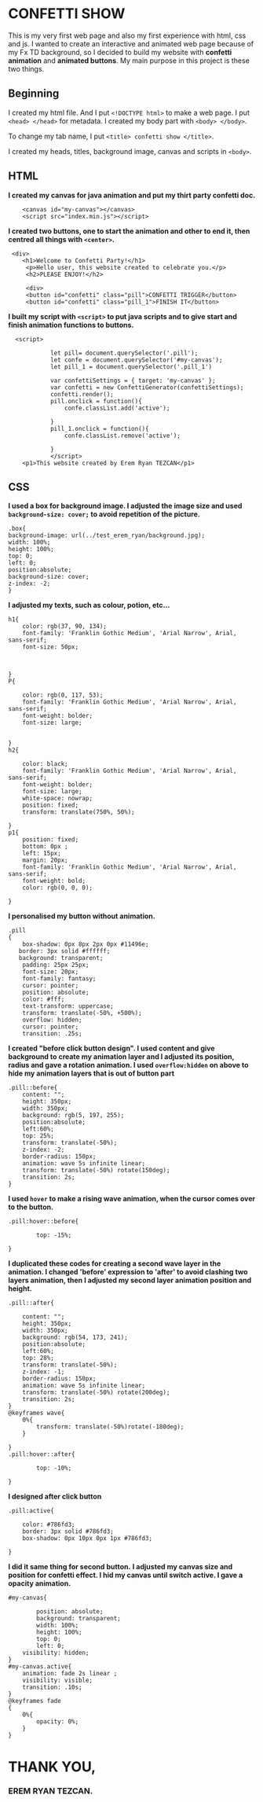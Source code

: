 # CONFETTI SHOW
This is my very first web page and also my first experience with html, css and js. I wanted to create an interactive and animated web page because of my Fx TD background, so I decided to build my website with **confetti animation** and **animated buttons**. My main purpose in this project is these two things.

## Beginning

I created my html file. And I put `<!DOCTYPE html>` to make a web page. I put `<head> </head>` for metadata. I created my body part with `<body> </body>`.

To change my tab name, I put `<title> confetti show </title>`.

I created my heads, titles, background image, canvas and scripts in `<body>`.

## HTML

**I created my canvas for java animation and put my thirt party confetti doc.**
    
```    
    <canvas id="my-canvas"></canvas>
    <script src="index.min.js"></script>
```

**I created two buttons, one to start the animation and other to end it, then centred all things with `<center>`.**
```
 <div>
    <h1>Welcome to Confetti Party!</h1>
     <p>Hello user, this website created to celebrate you.</p>
     <h2>PLEASE ENJOY!</h2>
     
     <div>
     <button id="confetti" class="pill">CONFETTI TRIGGER</button>
     <button id="confetti" class="pill_1">FINISH IT</button>
```



**I built my script with `<script>` to put java scripts and to give start and finish animation functions to buttons.**
```
  <script>
   
            let pill= document.querySelector('.pill');
            let confe = document.querySelector('#my-canvas');
            let pill_1 = document.querySelector('.pill_1')
            
            var confettiSettings = { target: 'my-canvas' };
            var confetti = new ConfettiGenerator(confettiSettings);
            confetti.render();
            pill.onclick = function(){
                confe.classList.add('active');
             
            }
            pill_1.onclick = function(){
                confe.classList.remove('active');
                
            }
            </script>
    <p1>This website created by Erem Ryan TEZCAN</p1>
 ```

## CSS
    
 **I used a box for background image. I adjusted the image size and used `background-size: cover;` to avoid repetition of the picture.**
   ``` 
   .box{
background-image: url(../test_erem_ryan/background.jpg);
width: 100%;
height: 100%;
top: 0;
left: 0;
position:absolute;
background-size: cover;
z-index: -2;
}
```
**I adjusted my texts, such as colour, potion, etc...**
```
h1{
    color: rgb(37, 90, 134);
    font-family: 'Franklin Gothic Medium', 'Arial Narrow', Arial, sans-serif;
    font-size: 50px;
  
    

}
P{

    color: rgb(0, 117, 53);
    font-family: 'Franklin Gothic Medium', 'Arial Narrow', Arial, sans-serif;
    font-weight: bolder;
    font-size: large;
    
    
}
h2{

    color: black;
    font-family: 'Franklin Gothic Medium', 'Arial Narrow', Arial, sans-serif;
    font-weight: bolder;
    font-size: large;
    white-space: nowrap;
    position: fixed;
    transform: translate(750%, 50%);

}
p1{
    position: fixed;
    bottom: 0px ;
    left: 15px;
    margin: 20px;
    font-family: 'Franklin Gothic Medium', 'Arial Narrow', Arial, sans-serif;
    font-weight: bold;
    color: rgb(0, 0, 0);

}
```

**I personalised my button without animation.**
```
.pill
{
    box-shadow: 0px 8px 2px 0px #11496e;
   border: 3px solid #ffffff;
   background: transparent;
    padding: 25px 25px;
    font-size: 20px;
    font-family: fantasy;
    cursor: pointer;
    position: absolute;
    color: #fff;
    text-transform: uppercase;
    transform: translate(-50%, +500%);
    overflow: hidden;
    cursor: pointer;
    transition: .25s;
```
**I created "before click button design". I used content and give background to create my animation layer and I adjusted its position, radius and gave a rotation animation. I used `overflow:hidden` on above to hide my animation layers that is out of button part**
```
.pill::before{
    content: "";
    height: 350px;
    width: 350px;
    background: rgb(5, 197, 255);
    position:absolute;
    left:60%;
    top: 25%;
    transform: translate(-50%);
    z-index: -2;
    border-radius: 150px;
    animation: wave 5s infinite linear;
    transform: translate(-50%) rotate(150deg);
    transition: 2s;
}
```
**I used `hover` to make a rising wave animation, when the cursor comes over to the button.**
```
.pill:hover::before{

        top: -15%;

}
```

**I duplicated these codes for creating a second wave layer in the animation. I changed 'before' expression to 'after' to avoid clashing two layers animation, then I adjusted my second layer animation position and height.**
```
.pill::after{
    
    content: "";
    height: 350px;
    width: 350px;
    background: rgb(54, 173, 241);
    position:absolute;
    left:60%;
    top: 28%;
    transform: translate(-50%);
    z-index: -1;
    border-radius: 150px;
    animation: wave 5s infinite linear;
    transform: translate(-50%) rotate(200deg);
    transition: 2s;
}
@keyframes wave{
    0%{
        transform: translate(-50%)rotate(-180deg);
    }
  
}
.pill:hover::after{

        top: -10%;

}
```
**I designed after click button**
```
.pill:active{

    color: #786fd3;
    border: 3px solid #786fd3;
    box-shadow: 0px 10px 0px 1px #786fd3;

}
```
**I did it same thing for second button.** 
**I adjusted my canvas size and position for confetti effect. I hid my canvas until switch active. I gave a opacity animation.**
```
#my-canvas{

        position: absolute;
        background: transparent;
        width: 100%;
        height: 100%;
        top: 0;
        left: 0;
    visibility: hidden;
}
#my-canvas.active{
    animation: fade 2s linear ; 
    visibility: visible;
    transition: .10s;
}
@keyframes fade
{
    0%{
        opacity: 0%;
    }
}

```

# THANK YOU,
### EREM RYAN TEZCAN.
